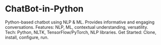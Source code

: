 # ChatBot-in-Python
Python-based chatbot using NLP &amp; ML. Provides informative and engaging conversations.  Features: NLP, ML, contextual understanding, versatility.  Tech: Python, NLTK, TensorFlow/PyTorch, NLP libraries.  Get Started: Clone, install, configure, run.
